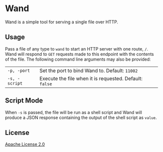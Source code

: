 # Wand

Wand is a simple tool for serving a single file over HTTP.

## Usage

Pass a file of any type to <code>wand</code> to start an HTTP server with one route, `/`. Wand will respond to `GET` requests made to this endpoint with the contents of the file. The following command line arguments may also be provided: 

<table>
    <tr>
        <td><code>-p, -port</code></td>
        <td>Set the port to bind Wand to. Default: <code>11002</code></td>
    </tr>
    <tr>
        <td><code>-s, -script</code></td>
        <td>Execute the file when it is requested. Default: <code>false</code></td>
    </tr>
</table>

## Script Mode
When `-s` is passed, the file will be run as a shell script and Wand will produce a JSON response containing the output of the shell script as `value`.

## License
[Apache License 2.0](LICENSE.md)